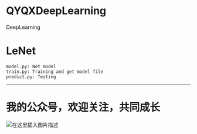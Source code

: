 # QYQXDeepLearning
DeepLearning

# LeNet
    model.py: Net model
    train.py: Training and get model file
    predict.py: Testing


______
# 我的公众号，欢迎关注，共同成长
![在这里插入图片描述](https://img-blog.csdnimg.cn/f9895d8a1dd544eebdc501bf7f12e56a.png#pic_center)
